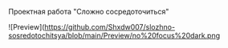 Проектная работа "Сложно сосредоточиться"

![Preview](https://github.com/Shxdw007/slozhno-sosredotochitsya/blob/main/Preview/no%20focus%20dark.png
